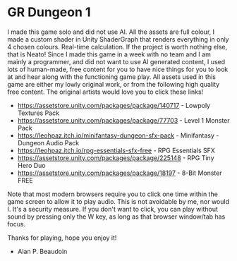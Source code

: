 # GR Dungeon 1

I made this game solo and did not use AI. 
All the assets are full colour, I made a custom shader in Unity ShaderGraph that renders everything in only 4 chosen colours. Real-time calculation. If the project is worth nothing else, that is Neato! Since I made this game in a week with no team and I am mainly a programmer, and did not want to use AI generated content, I used lots of human-made, free content for you to have nice things for you to look at and hear along with the functioning game play. All assets used in this game are either my lowly original work, or from the following high quality free content. The original artists would love you to click these links!

- https://assetstore.unity.com/packages/package/140717 - Lowpoly Textures Pack
- https://assetstore.unity.com/packages/package/77703 - Level 1 Monster Pack
- https://leohpaz.itch.io/minifantasy-dungeon-sfx-pack - Minifantasy - Dungeon Audio Pack
- https://leohpaz.itch.io/rpg-essentials-sfx-free - RPG Essentials SFX
- https://assetstore.unity.com/packages/package/225148 - RPG Tiny Hero Duo
- https://assetstore.unity.com/packages/package/18197 - 8-Bit Monster FREE

Note that most modern browsers require you to click one time within the game screen to allow it to play audio. This is not avoidable by me, nor would I. It's a security measure. If you don't want to click, you can play without sound by pressing only the W key, as long as that browser window/tab has focus.

Thanks for playing, hope you enjoy it!

- Alan P. Beaudoin
